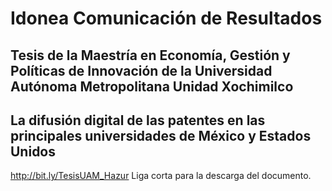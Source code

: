# Idonea Comunicación de Resultados
## Tesis de la Maestría en Economía, Gestión y Políticas de Innovación de la Universidad Autónoma Metropolitana Unidad Xochimilco
## La difusión digital de las patentes en las principales universidades de México y Estados Unidos

http://bit.ly/TesisUAM_Hazur Liga corta para la descarga del documento.
